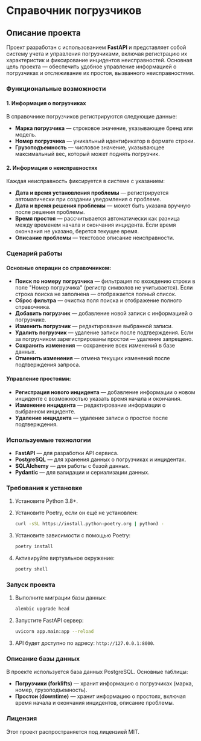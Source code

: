 # Справочник погрузчиков

## Описание проекта

Проект разработан с использованием **FastAPI** и представляет собой систему учета и управления погрузчиками, включая регистрацию их характеристик и фиксирование инцидентов неисправностей. Основная цель проекта — обеспечить удобное управление информацией о погрузчиках и отслеживание их простоя, вызванного неисправностями.

### Функциональные возможности

#### 1. Информация о погрузчиках
В справочнике погрузчиков регистрируются следующие данные:
- **Марка погрузчика** — строковое значение, указывающее бренд или модель.
- **Номер погрузчика** — уникальный идентификатор в формате строки.
- **Грузоподъемность** — числовое значение, указывающее максимальный вес, который может поднять погрузчик.

#### 2. Информация о неисправностях
Каждая неисправность фиксируется в системе с указанием:
- **Дата и время установления проблемы** — регистрируется автоматически при создании уведомления о проблеме.
- **Дата и время решения проблемы** — может быть указана вручную после решения проблемы.
- **Время простоя** — рассчитывается автоматически как разница между временем начала и окончания инцидента. Если время окончания не указано, берется текущее время.
- **Описание проблемы** — текстовое описание неисправности.

### Сценарий работы

#### Основные операции со справочником:
- **Поиск по номеру погрузчика** — фильтрация по вхождению строки в поле "Номер погрузчика" (регистр символов не учитывается). Если строка поиска не заполнена — отображается полный список.
- **Сброс фильтра** — очистка поля поиска и отображение полного справочника.
- **Добавить погрузчик** — добавление новой записи с информацией о погрузчике.
- **Изменить погрузчик** — редактирование выбранной записи.
- **Удалить погрузчик** — удаление записи после подтверждения. Если за погрузчиком зарегистрированы простои — удаление запрещено.
- **Сохранить изменения** — сохранение всех изменений в базе данных.
- **Отменить изменения** — отмена текущих изменений после подтверждения запроса.

#### Управление простоями:
- **Регистрация нового инцидента** — добавление информации о новом инциденте с возможностью указать время начала и окончания.
- **Изменение инцидента** — редактирование информации о выбранном инциденте.
- **Удаление инцидента** — удаление записи о простое после подтверждения.

### Используемые технологии

- **FastAPI** — для разработки API сервиса.
- **PostgreSQL** — для хранения данных о погрузчиках и инцидентах.
- **SQLAlchemy** — для работы с базой данных.
- **Pydantic** — для валидации и сериализации данных.

### Требования к установке

1. Установите Python 3.8+.
2. Установите Poetry, если он ещё не установлен:
    ```bash
    curl -sSL https://install.python-poetry.org | python3 -
    ```
3. Установите зависимости с помощью Poetry:
    ```bash
    poetry install
    ```

4. Активируйте виртуальное окружение:
    ```bash
    poetry shell
    ```


### Запуск проекта

1. Выполните миграции базы данных:
    ```bash
    alembic upgrade head
    ```

2. Запустите FastAPI сервер:
    ```bash
    uvicorn app.main:app --reload
    ```

3. API будет доступно по адресу: `http://127.0.0.1:8000`.

### Описание базы данных

В проекте используется база данных PostgreSQL. Основные таблицы:
- **Погрузчики (forklifts)** — хранит информацию о погрузчиках (марка, номер, грузоподъемность).
- **Простои (downtime)** — хранит информацию о простоях, включая время начала и окончания инцидентов, описание проблемы.

### Лицензия

Этот проект распространяется под лицензией MIT.

